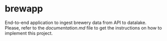 # brewapp
End-to-end application to ingest brewery data from API to datalake.  
Please, refer to the *documentation.md* file to get the instructions on how to implement this project.
